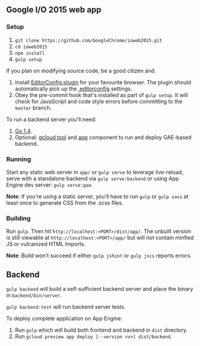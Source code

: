 ## Google I/O 2015 web app

### Setup

1. `git clone https://github.com/GoogleChrome/ioweb2015.git`
2. `cd ioweb2015`
3. `npm install`
4. `gulp setup`

If you plan on modifying source code, be a good citizen and:

1. Install [EditorConfig plugin](http://editorconfig.org/#download) for your favourite browser.
   The plugin should automatically pick up the [.editorconfig](.editorconfig) settings.
2. Obey the pre-commit hook that's installed as part of `gulp setup`.
   It will check for JavaScript and code style errors before committing to the `master` branch.

To run a backend server you'll need:

1. [Go 1.4](https://golang.org/dl/).
2. Optional: [gcloud tool](https://cloud.google.com/sdk/#Quick_Start)
   and [app](https://cloud.google.com/sdk/gcloud-app#Installation) component
   to run and deploy GAE-based backend.

### Running

Start any static web server in `app/` or `gulp serve` to leverage live-reload,
serve with a standalone backend via `gulp serve:backend`
or using App Engine dev server: `gulp serve:gae`.

**Note**: If you're using a static server, you'll have to run `gulp` or `gulp sass` at least once
to generate CSS from the .scss files.

### Building

Run `gulp`. Then hit `http://localhost:<PORT>/dist/app/`. The unbuilt version is still viewable at `http://localhost:<PORT>/app/` but will not contain minfied JS or vulcanized HTML Imports.

**Note**: Build won't succeed if either `gulp jshint` or `gulp jscs` reports errors.

## Backend

`gulp backend` will build a self-sufficient backend server and place the binary in `backend/bin/server`.

`gulp backend:test` will run backend server tests.

To deploy complete application on App Engine:

1. Run `gulp` which will build both frontend and backend in `dist` directory.
2. Run `gcloud preview app deploy [--version <v>] dist/backend`.

